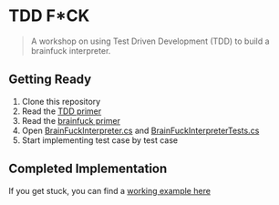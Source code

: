 # TDD F*CK

> A workshop on using Test Driven Development (TDD) to build a brainfuck interpreter.

## Getting Ready

1. Clone this repository
2. Read the [TDD primer](./tdd-primer.md)
3. Read the [brainfuck primer](./brainfuck-primer.md)
4. Open [BrainFuckInterpreter.cs](./TDDFck.Interpreter/BrainFuckInterpreter.cs) and [BrainFuckInterpreterTests.cs](./TDDFck.Tests/BrainFuckInterpreterTests.cs)
5. Start implementing test case by test case

## Completed Implementation

If you get stuck, you can find a [working example here](https://github.com/wvanlit/TDDFck/blob/5e4718bda62c3e865e99d48a8b707e80261ddfcf/TDDFck.Interpreter/BrainFuckInterpreter.cs)